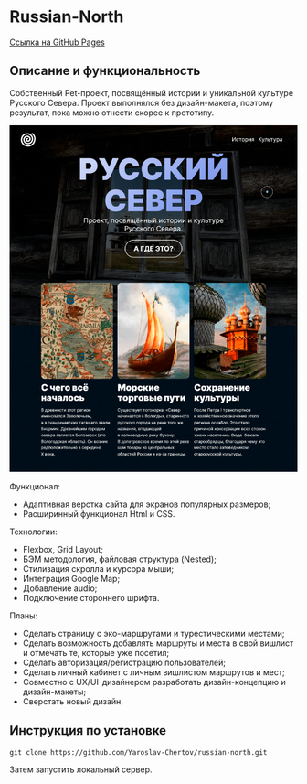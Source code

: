# Russian-North

[Ссылка на GitHub Pages](https://yaroslav-chertov.github.io/russian-north/)

## Описание и функциональность

Собственный Pet-проект, посвящённый истории и уникальной культуре Русского Севера. Проект выполнялся без дизайн-макета, поэтому результат, пока можно отнести скорее к прототипу.

![](./images/Screenshot.png)

Функционал:

* Адаптивная верстка сайта для экранов популярных размеров;
* Расширинный функционал Html и CSS.

Технологии:

* Flexbox, Grid Layout;
* БЭМ методология, файловая структура (Nested);
* Стилизация скролла и курсора мыши;
* Интеграция Google Map;
* Добавление audio;
* Подключение стороннего шрифта.

Планы:

* Сделать страницу с эко-маршрутами и турестическими местами;
* Сделать возможность добавлять маршруты и места в свой вишлист и отмечать те, которые уже посетил;
* Сделать авторизация/регистрацию пользователей;
* Сделать личный кабинет с личным вишлистом маршрутов и мест;
* Совместно с UX/UI-дизайнером разработать дизайн-концепцию и дизайн-макеты;
* Сверстать новый дизайн.

## Инструкция по установке

```
git clone https://github.com/Yaroslav-Chertov/russian-north.git
```

Затем запустить локальный сервер.
